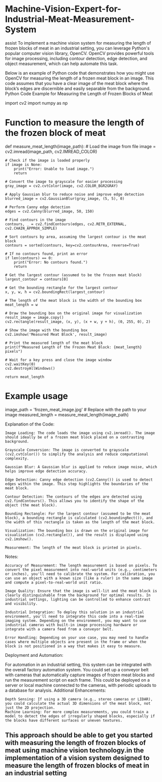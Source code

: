 # Machine-Vision-Expert-for-Industrial-Meat-Measurement-System
assist To implement a machine vision system for measuring the length of frozen blocks of meat in an industrial setting, you can leverage Python's popular computer vision library, OpenCV. OpenCV provides powerful tools for image processing, including contour detection, edge detection, and object measurement, which can help automate this task.

Below is an example of Python code that demonstrates how you might use OpenCV for measuring the length of a frozen meat block in an image. This code assumes that you have a clear image of the meat block where the block’s edges are discernible and easily separable from the background.
Python Code Example for Measuring the Length of Frozen Blocks of Meat

import cv2
import numpy as np

# Function to measure the length of the frozen block of meat
def measure_meat_length(image_path):
    # Load the image from file
    image = cv2.imread(image_path, cv2.IMREAD_COLOR)
    
    # Check if the image is loaded properly
    if image is None:
        print("Error: Unable to load image.")
        return

    # Convert the image to grayscale for easier processing
    gray_image = cv2.cvtColor(image, cv2.COLOR_BGR2GRAY)
    
    # Apply Gaussian blur to reduce noise and improve edge detection
    blurred_image = cv2.GaussianBlur(gray_image, (5, 5), 0)
    
    # Perform Canny edge detection
    edges = cv2.Canny(blurred_image, 50, 150)
    
    # Find contours in the image
    contours, _ = cv2.findContours(edges, cv2.RETR_EXTERNAL, cv2.CHAIN_APPROX_SIMPLE)
    
    # Sort contours by area, assuming the largest contour is the meat block
    contours = sorted(contours, key=cv2.contourArea, reverse=True)
    
    # If no contours found, print an error
    if len(contours) == 0:
        print("Error: No contours found.")
        return
    
    # Get the largest contour (assumed to be the frozen meat block)
    largest_contour = contours[0]
    
    # Get the bounding rectangle for the largest contour
    x, y, w, h = cv2.boundingRect(largest_contour)
    
    # The length of the meat block is the width of the bounding box
    meat_length = w
    
    # Draw the bounding box on the original image for visualization
    result_image = image.copy()
    cv2.rectangle(result_image, (x, y), (x + w, y + h), (0, 255, 0), 2)
    
    # Show the image with the bounding box
    cv2.imshow('Measured Meat Block', result_image)
    
    # Print the measured length of the meat block
    print(f"Measured Length of the Frozen Meat Block: {meat_length} pixels")
    
    # Wait for a key press and close the image window
    cv2.waitKey(0)
    cv2.destroyAllWindows()

    return meat_length

# Example usage
image_path = 'frozen_meat_image.jpg'  # Replace with the path to your image
measured_length = measure_meat_length(image_path)

Explanation of the Code:

    Image Loading: The code loads the image using cv2.imread(). The image should ideally be of a frozen meat block placed on a contrasting background.

    Grayscale Conversion: The image is converted to grayscale (cv2.cvtColor()) to simplify the analysis and reduce computational complexity.

    Gaussian Blur: A Gaussian blur is applied to reduce image noise, which helps improve edge detection accuracy.

    Edge Detection: Canny edge detection (cv2.Canny()) is used to detect edges within the image. This step highlights the boundaries of the meat block.

    Contour Detection: The contours of the edges are detected using cv2.findContours(). This allows you to identify the shape of the object (the meat block).

    Bounding Rectangle: For the largest contour (assumed to be the meat block), a bounding rectangle is calculated (cv2.boundingRect()), and the width of this rectangle is taken as the length of the meat block.

    Visualization: The bounding box is drawn on the original image for visualization (cv2.rectangle()), and the result is displayed using cv2.imshow().

    Measurement: The length of the meat block is printed in pixels.

Notes:

    Accuracy of Measurement: The length measurement is based on pixels. To convert the pixel measurement into real-world units (e.g., centimeters or inches), you'll need to calibrate the system. For calibration, you can use an object with a known size (like a ruler) in the same image and compute a pixel-to-real-world unit ratio.

    Image Quality: Ensure that the image is well-lit and the meat block is clearly distinguishable from the background for optimal results. In industrial settings, lighting can be controlled to enhance contrast and visibility.

    Industrial Integration: To deploy this solution in an industrial environment, you'll need to integrate this code into a real-time imaging system. Depending on the environment, you may want to use industrial cameras with built-in image processing hardware or integrate with a camera feed from a conveyor belt.

    Error Handling: Depending on your use case, you may need to handle cases where multiple objects are present in the frame or when the block is not positioned in a way that makes it easy to measure.

Deployment and Automation:

For automation in an industrial setting, this system can be integrated with the overall factory automation system. You could set up a conveyor belt with cameras that automatically capture images of frozen meat blocks and run the measurement script on each frame. This could be deployed on a server or local machine connected to the cameras, with periodic uploads to a database for analysis.
Additional Enhancements:

    Depth Sensing: If using a 3D camera (e.g., stereo cameras or LIDAR), you could calculate the actual 3D dimensions of the meat block, not just the 2D projection.
    Machine Learning: For more complex measurements, you could train a model to detect the edges of irregularly shaped blocks, especially if the blocks have different surfaces or uneven textures.

This approach should be able to get you started with measuring the length of frozen blocks of meat using machine vision technology.in the implementation of a vision system designed to measure the length of frozen blocks of meat in an industrial setting
-------
